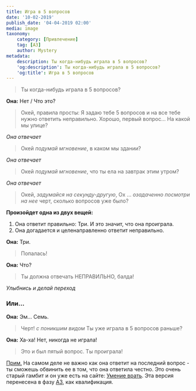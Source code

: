 ```yaml
---
title: Игра в 5 вопросов
date: '10-02-2019'
publish_date: '04-04-2019 02:00'
media: image
taxonomy:
    category: [Привлечение]
    tag: [A3]
    author: Mystery
metadata:
    description: Ты когда-нибудь играла в 5 вопросов?
    'og:description': Ты когда-нибудь играла в 5 вопросов?
    'og:title': Игра в 5 вопросов
---
```


> Ты когда-нибудь играла в 5 вопросов?

**Она:** Нет / Что это?

> Окей, правила просты: Я задаю тебе 5 вопросов и на все тебе нужно ответить неправильно. Хорошо, первый вопрос... На какой мы улице?

_Она отвечает_

> Окей _подумай мгновение_, в каком мы здании?

_Она отвечает_

> Окей _подумай мгновение_, что ты ела на завтрак этим утром?

_Она отвечает_

> Окей, _задумайся на секунду-другую_, Ох ... _озадаченно посмотри на нее_ черт, сколько вопросов уже было?

**Произойдет одна из двух вещей:**
1. Она ответит правильно: Три. И это значит, что она проиграла.
2. Она догадается и целенаправленно ответит неправильно.

**Она:** Три.

> Попалась!

**Она:** Что?

> Ты должна отвечать НЕПРАВИЛЬНО, балда! 

_Улыбнись и делай переход_

### Или...

**Она:** Эм… Семь.

> Черт! _с поникшим видом_ Ты уже играла в 5 вопросов раньше?

**Она:** Ха-ха! Нет, никогда не играла!

> Это и был пятый вопрос. Ты проиграла!

[Прим.](/players/dmitry-yakushev "Dmitry Yakushev") На самом деле не важно как она ответит на последний вопрос - ты сможешь обвинить ее в том, что она ответила честно. Это очень старый гамбит и он уже есть на сайте: [Умение врать](/gambits/a2-23). Эта версия перенесена в фазу [A3](/taxonomy?name=tag&val=A3), как квалификация.